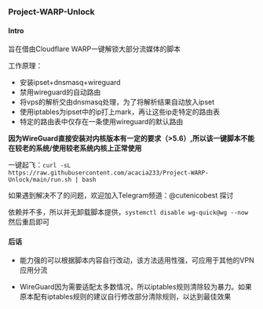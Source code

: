 ### Project-WARP-Unlock

#### Intro

旨在借由Cloudflare WARP一键解锁大部分流媒体的脚本

工作原理：

- 安装ipset+dnsmasq+wireguard
- 禁用wireguard的自动路由
- 将vps的解析交由dnsmasq处理，为了将解析结果自动放入ipset
- 使用iptables为ipset中的ip打上mark，再让这些ip走特定的路由表
- 特定的路由表中仅存在一条使用wireguard的默认路由

**因为WireGuard直接安装对内核版本有一定的要求（>5.6）,所以该一键脚本不能在较老的系统/使用较老系统内核上正常使用**

一键起飞：`curl -sL https://raw.githubusercontent.com/acacia233/Project-WARP-Unlock/main/run.sh | bash`

如果遇到解决不了的问题，欢迎加入Telegram频道：@cutenicobest 探讨

依赖并不多，所以并无卸载脚本提供，`systemctl disable wg-quick@wg --now` 然后重启即可



#### 后话

- 能力强的可以根据脚本内容自行改动，该方法适用性强，可应用于其他的VPN应用分流

- WireGuard因为需要适配太多数情况，所以iptables规则清除较为暴力。如果原本配有iptables规则的建议自行修改部分清除规则，以达到最佳效果





